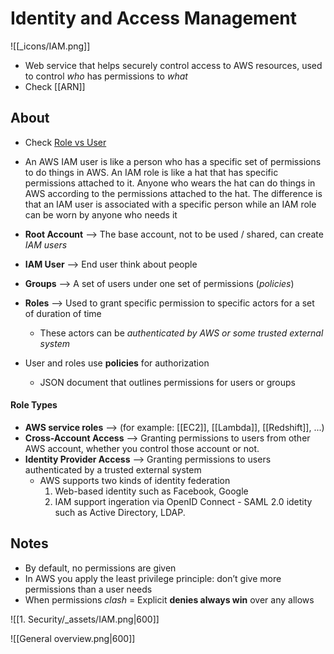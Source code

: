 # Identity and Access Management
![[_icons/IAM.png]]
- Web service that helps securely control access to AWS resources, used to control *who* has permissions to *what*
- Check [[ARN]]

## About
- Check [Role vs User](https://stackoverflow.com/questions/46199680/difference-between-iam-role-and-iam-user-in-aws)
- An AWS IAM user is like a person who has a specific set of permissions to do things in AWS. An IAM role is like a hat that has specific permissions attached to it. Anyone who wears the hat can do things in AWS according to the permissions attached to the hat. The difference is that an IAM user is associated with a specific person while an IAM role can be worn by anyone who needs it
- **Root Account** --> The base account, not to be used / shared, can create *IAM users*

- **IAM User** --> End user think about people
- **Groups** --> A set of users under one set of permissions (*policies*)
- **Roles** --> Used to grant specific permission to specific actors for a set of duration of time
	- These actors can be *authenticated by AWS or some trusted external system*

- User and roles use **policies** for authorization
	- JSON document that outlines permissions for users or groups

#### Role Types
-   **AWS service roles** --> (for example: [[EC2]], [[Lambda]], [[Redshift]], ...)
-   **Cross-Account Access** --> Granting permissions to users from other AWS account, whether you control those account or not.
-   **Identity Provider Access** --> Granting permissions to users authenticated by a trusted external system
	- AWS supports two kinds of identity federation
		1. Web-based identity such as Facebook, Google
		2. IAM support ingeration via OpenID Connect - SAML 2.0 idetity such as Active Directory, LDAP.

## Notes
- By default, no permissions are given
- In AWS you apply the least privilege principle: don’t give more permissions than a user needs
- When permissions *clash* = Explicit **denies always win** over any allows

![[1. Security/_assets/IAM.png|600]]

![[General overview.png|600]]